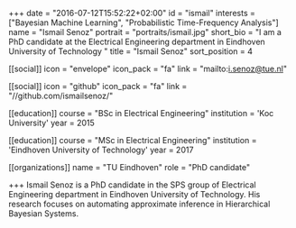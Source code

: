 +++
date = "2016-07-12T15:52:22+02:00"
id = "ismail"
interests = ["Bayesian Machine Learning", "Probabilistic Time-Frequency Analysis"]
name = "Ismail Senoz"
portrait = "portraits/ismail.jpg"
short_bio = "I am a PhD candidate at the Electrical Engineering department in Eindhoven University of Technology "
title = "Ismail Senoz"
sort_position = 4

[[social]]
    icon = "envelope"
    icon_pack = "fa"
    link = "mailto:i.senoz@tue.nl"

[[social]]
    icon = "github"
    icon_pack = "fa"
    link = "//github.com/ismailsenoz/"

[[education]]
    course = "BSc in Electrical Engineering"
    institution = 'Koc University'
    year = 2015

[[education]]
    course = "MSc in Electrical Engineering"
    institution = 'Eindhoven University of Technology'
    year = 2017

[[organizations]]
    name = "TU Eindhoven"
    role = "PhD candidate"

+++
Ismail Senoz is a PhD candidate in the SPS group of Electrical Engineering
department in Eindhoven University of Technology. His research focuses on
automating approximate inference in Hierarchical Bayesian Systems.
